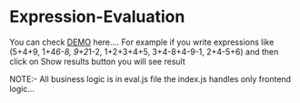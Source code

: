 # Expression-Evaluation

You can check <a href="https://vandanmshah.github.io/Expression-Evaluation/.">DEMO</a> here....
For example if you write expressions like (5+4+9, 1+4*6-8, 9+2*1-2, 1+2+3+4+5, 3+4-8+4-9-1, 2+4-5+6) and then click on Show results button you will see result

NOTE:- All business logic is in eval.js file the index.js handles only frontend logic...

